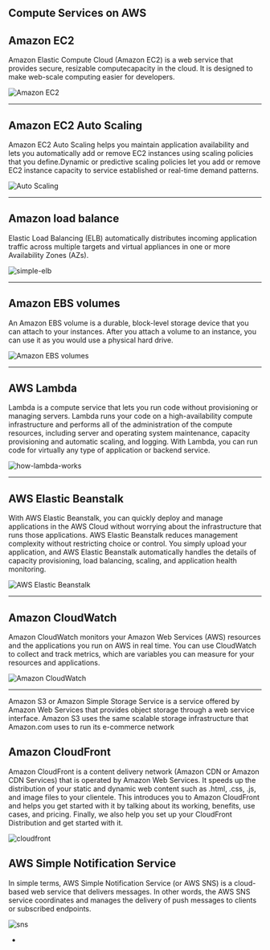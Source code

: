  Compute Services on AWS
 -------





Amazon EC2 
---

Amazon Elastic Compute Cloud (Amazon EC2) is a web service that provides secure, resizable computecapacity in the cloud. It is designed to make web-scale computing easier for developers.


![Amazon EC2 ](https://user-images.githubusercontent.com/106643382/204760846-a19b5067-e692-4765-97ed-775f7f0b3b60.png "Amazon EC2 ")


---

Amazon EC2 Auto Scaling
---

Amazon EC2 Auto Scaling helps you maintain application availability and lets you automatically add or remove EC2 instances using scaling policies that you define.Dynamic or predictive scaling policies let you add or remove EC2 instance capacity to service established or real-time  demand patterns.


![Auto Scaling](https://user-images.githubusercontent.com/106643382/204759657-afba18d1-4640-4c73-84e3-1557dbcc3a52.png "Auto Scaling")



---

Amazon load balance 
---

Elastic Load Balancing (ELB) automatically distributes incoming application traffic across multiple targets and virtual appliances in one or more Availability Zones (AZs).

![simple-elb](https://user-images.githubusercontent.com/106643382/204757362-5f0a0882-a128-4889-a7eb-85da284c0dcf.png "simple-elb")

---

Amazon EBS volumes
---


An Amazon EBS volume is a durable, block-level storage device that you can attach to your instances. After you attach a volume to an instance, you can use it as you would use a physical hard drive.


![Amazon EBS volumes](https://user-images.githubusercontent.com/106643382/204763285-9554b2dd-fe7b-433c-8ed8-65c4f91da327.png "Amazon EBS volumes")

---

AWS Lambda
---

Lambda is a compute service that lets you run code without provisioning or managing servers. Lambda runs your code on a high-availability compute infrastructure and performs all of the administration of the compute resources, including server and operating system maintenance, capacity provisioning and automatic scaling, and logging. With Lambda, you can run code for virtually any type of application or backend service.

![how-lambda-works](https://user-images.githubusercontent.com/106643382/204767731-c5445f9c-c5ef-4188-82f1-a9aa100ace6f.jpg "how-lambda-works")

---


AWS Elastic Beanstalk
---

With AWS Elastic Beanstalk, you can quickly deploy and manage applications in the AWS Cloud without worrying about the infrastructure that runs those applications. AWS Elastic Beanstalk reduces management complexity without restricting choice or control. You simply upload your application, and AWS Elastic Beanstalk automatically handles the details of capacity provisioning, load balancing, scaling, and application health monitoring.

![AWS Elastic Beanstalk](https://user-images.githubusercontent.com/106643382/204771193-14202a2f-77e5-403e-b516-ae9523e967c5.png "AWS Elastic Beanstalk")


---


Amazon CloudWatch
---

Amazon CloudWatch monitors your Amazon Web Services (AWS) resources and the applications you run on AWS in real time. You can use CloudWatch to collect and track metrics, which are variables you can measure for your resources and applications.
 
![Amazon CloudWatch](https://user-images.githubusercontent.com/106643382/204772060-fc6d0648-dc53-4a4f-bdba-2644d42ca6aa.png "Amazon CloudWatch")

---

Amazon S3 or Amazon Simple Storage Service is a service offered by Amazon Web Services that provides object storage through a web service interface. Amazon S3 uses the same scalable storage infrastructure that Amazon.com uses to run its e-commerce network



Amazon CloudFront
---

Amazon CloudFront is a content delivery network (Amazon CDN or Amazon CDN Services) that is operated by Amazon Web Services. It speeds up the distribution of your static and dynamic web content such as .html, .css, .js, and image files to your clientele. This introduces you to Amazon CloudFront and helps you get started with it by talking about its working, benefits, use cases, and pricing. Finally, we also help you set up your CloudFront Distribution and get started with it.



![cloudfront](https://user-images.githubusercontent.com/106643382/205494395-b6e763ba-07db-4216-8b05-03b34c99b0e8.jpeg "cloudfront")


AWS Simple Notification Service
---


In simple terms, AWS Simple Notification Service (or AWS SNS) is a cloud-based web service that delivers messages. In other words, the AWS SNS service coordinates and manages the delivery of push messages to clients or subscribed endpoints.


![sns](https://user-images.githubusercontent.com/106643382/205494970-10ec8889-af2a-4d1d-b239-29097170f2ee.png "sns")

-




































